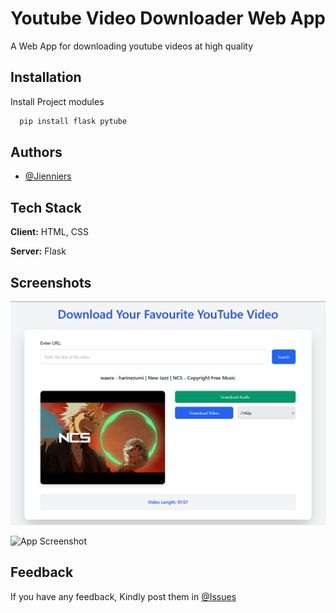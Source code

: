 
# Youtube Video Downloader Web App

A Web App for downloading youtube videos at high quality


## Installation

Install Project modules

```bash
  pip install flask pytube
```
    
## Authors

- [@Jienniers](https://github.com/Jienniers)


## Tech Stack

**Client:** HTML, CSS

**Server:** Flask

## Screenshots

![App Screenshot](https://github.com/Jienniers/YoutubeDownloaderWebApp/blob/main/screenshots/Screenshot1.png)

![App Screenshot](https://github.com/Jienniers/YoutubeDownloaderWebApp/blob/main/screenshots/Screenshot2.png)


## Feedback

If you have any feedback, Kindly post them in [@Issues](https://github.com/Jienniers/YoutubeDownloaderWebApp/issues)

